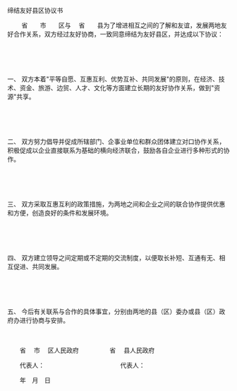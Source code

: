 



缔结友好县区协议书



 

　　 省　　市　　区与　 省　　县为了增进相互之间的了解和友谊，发展两地友好合作关系，双方经过友好协商，一致同意缔结为友好县区，并达成以下协议：

　　

　　

一、
 双方本着"平等自愿、互惠互利、优势互补、共同发展"的原则，在经济、技术、资金、旅游、边贸、人才、文化等方面建立长期的友好协作关系，做到"资源"共享。

　　

　　

二、
 双方努力倡导并促成所辖部门、企事业单位和群众团体建立对口协作关系，积极促成以企业直接联系为基础的横向经济联合，鼓励各自企业进行多种形式的协作。

　　

　　

三、
 双方采取互惠互利的政策措施，为两地之间和企业之间的联合协作提供优惠和方便，创造良好的条件和发展环境。

　　

　　

四、
 双方建立领导之间定期或不定期的交流制度，以便取长补短、互通有无、相互促进、共同发展。

　　

　　

五、
 今后有关联系与合作的具体事宜，分别由两地的县（区）委办或县（区）政府办进行协商与安排。　　

　　

　　省　 市　 区人民政府　　　　　省　 县人民政府

　　代表人：　　　　　　　　　　　　 代表人：

　　年　月　日